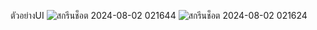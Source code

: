 ตัวอย่างUI
![สกรีนช็อต 2024-08-02 021644](https://github.com/user-attachments/assets/799b755c-fcb0-46c0-9e4b-2ab952429dbf)
![สกรีนช็อต 2024-08-02 021624](https://github.com/user-attachments/assets/43de2b20-072b-4fc0-a1a4-a7437777e312)

